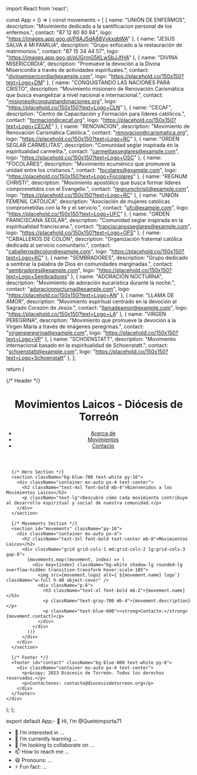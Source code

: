 import React from 'react';

const App = () => {
  const movements = [
    { name: "UNIÓN DE ENFERMOS", description: "Movimiento dedicado a la santificacion personal de los enfermos.", contact: "87 12 80 80 84", logo: "https://images.app.goo.gl/P8AJ5dA88VvkxqbWA" },
    { name: "JESUS SALVA A MI FAMILIA", description: "Grupo enfocado a la restauración de matrimonios.", contact: "87 15 34 44 57", logo: "https://images.app.goo.gl/qUGrmG5KLwSbJJfHA" },
    { name: "DIVINA MISERICORDIA", description: "Promueve la devoción a la Divina Misericordia a través de actividades espirituales.", contact: "divinamisericordia@example.com", logo: "https://placehold.co/150x150?text=Logo+DM" },
    { name: "CONQUISTANDO LAS NACIONES PARA CRISTO", description: "Movimiento misionero de Renovación Carismática que busca evangelizar a nivel nacional e internacional.", contact: "misiones@conquistandonaciones.org", logo: "https://placehold.co/150x150?text=Logo+CLN" },
    { name: "CECAF", description: "Centro de Capacitación y Formación para líderes católicos.", contact: "formacion@cecaf.org", logo: "https://placehold.co/150x150?text=Logo+CECAF" },
    { name: "RENOVACION", description: "Movimiento de Renovación Carismática Católica.", contact: "renovacion@carismatica.org", logo: "https://placehold.co/150x150?text=Logo+RC" },
    { name: "ORDEN SEGLAR CARMELITAS", description: "Comunidad seglar inspirada en la espiritualidad carmelita.", contact: "carmelitasseglares@example.com", logo: "https://placehold.co/150x150?text=Logo+OSC" },
    { name: "FOCOLARES", description: "Movimiento ecuménico que promueve la unidad entre los cristianos.", contact: "focolares@example.com", logo: "https://placehold.co/150x150?text=Logo+Focolares" },
    { name: "REGNUM CHRISTI", description: "Movimiento apostólico que busca formar líderes comprometidos con el Evangelio.", contact: "regnumchristi@example.com", logo: "https://placehold.co/150x150?text=Logo+RC" },
    { name: "UNIÓN FEMENIL CATÓLICA", description: "Asociación de mujeres católicas comprometidas con la fe y el servicio.", contact: "ufc@example.com", logo: "https://placehold.co/150x150?text=Logo+UFC" },
    { name: "ORDEN FRANCISCANA SEGLAR", description: "Comunidad seglar inspirada en la espiritualidad franciscana.", contact: "franciscanosseglares@example.com", logo: "https://placehold.co/150x150?text=Logo+OFS" },
    { name: "CABALLEROS DE COLÓN", description: "Organización fraternal católica dedicada al servicio comunitario.", contact: "caballerosdecolon@example.com", logo: "https://placehold.co/150x150?text=Logo+KC" },
    { name: "SEMBRADORES", description: "Grupo dedicado a sembrar la palabra de Dios en comunidades marginadas.", contact: "sembradores@example.com", logo: "https://placehold.co/150x150?text=Logo+Sembradores" },
    { name: "ADORACIÓN NOCTURNA", description: "Movimiento de adoración eucarística durante la noche.", contact: "adoracionnocturna@example.com", logo: "https://placehold.co/150x150?text=Logo+AN" },
    { name: "LLAMA DE AMOR", description: "Movimiento espiritual centrado en la devoción al Sagrado Corazón de Jesús.", contact: "llamadeamor@example.com", logo: "https://placehold.co/150x150?text=Logo+LA" },
    { name: "VIRGEN PEREGRINA", description: "Movimiento que promueve la devoción a la Virgen María a través de imágenes peregrinas.", contact: "virgenperegrina@example.com", logo: "https://placehold.co/150x150?text=Logo+VP" },
    { name: "SCHOENSTATT", description: "Movimiento internacional basado en la espiritualidad de Schoenstatt.", contact: "schoenstatt@example.com", logo: "https://placehold.co/150x150?text=Logo+Schoenstatt" },
  ];

  return (
    <div className="min-h-screen bg-gray-100 font-sans">
      {/* Header */}
      <header className="bg-blue-800 text-white py-4">
        <div className="container mx-auto px-4 flex justify-between items-center">
          <h1 className="text-2xl font-bold">Movimientos Laicos - Diócesis de Torreón</h1>
          <nav>
            <ul className="flex space-x-4">
              <li><a href="#about" className="hover:text-blue-300">Acerca de</a></li> 
              <li><a href="#movements" className="hover:text-blue-300">Movimientos</a></li>
              <li><a href="#contact" className="hover:text-blue-300">Contacto</a></li>
            </ul>
          </nav>
        </div>
      </header>

      {/* Hero Section */}
      <section className="bg-blue-700 text-white py-16">
        <div className="container mx-auto px-4 text-center">
          <h2 className="text-4xl font-bold mb-4">Bienvenidos a los Movimientos Laicos</h2>
          <p className="text-lg">Descubre cómo cada movimiento contribuye al desarrollo espiritual y social de nuestra comunidad.</p>
        </div>
      </section>

      {/* Movements Section */}
      <section id="movements" className="py-16">
        <div className="container mx-auto px-4">
          <h2 className="text-3xl font-bold text-center mb-8">Movimientos Laicos</h2>
          <div className="grid grid-cols-1 md:grid-cols-2 lg:grid-cols-3 gap-8">
            {movements.map((movement, index) => (
              <div key={index} className="bg-white shadow-lg rounded-lg overflow-hidden transition-transform hover:scale-105">
                <img src={movement.logo} alt={`${movement.name} logo`} className="w-full h-48 object-cover" />
                <div className="p-6">
                  <h3 className="text-xl font-bold mb-2">{movement.name}</h3>
                  <p className="text-gray-700 mb-4">{movement.description}</p>
                  <p className="text-blue-600"><strong>Contacto:</strong> {movement.contact}</p>
                </div>
              </div>
            ))}
          </div>
        </div>
      </section>

      {/* Footer */}
      <footer id="contact" className="bg-blue-800 text-white py-8">
        <div className="container mx-auto px-4 text-center">
          <p>&copy; 2023 Diócesis de Torreón. Todos los derechos reservados.</p>
          <p>Contáctenos: contacto@diocesisdetorreon.org</p>
        </div>
      </footer>
    </div>
  );
};

export default App;- 👋 Hi, I’m @Queteimporta71
- 👀 I’m interested in ...
- 🌱 I’m currently learning ...
- 💞️ I’m looking to collaborate on ...
- 📫 How to reach me ...
- 😄 Pronouns: ...
- ⚡ Fun fact: ...

<!---
Queteimporta71/Queteimporta71 is a ✨ special ✨ repository because its `README.md` (this file) appears on your GitHub profile.
You can click the Preview link to take a look at your changes.
--->
